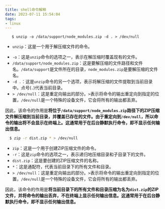 ```yaml
---
title: shell命令解释
date: 2023-07-11 15:54:04
tags:
- linux
---
```


```shell
   $ unzip -o /data/support/node_modules.zip -d . > /dev/null
   ```
- `unzip`：这是一个用于解压缩文件的命令。
<!-- more -->
- `-o`：这是`unzip`命令的选项之一，表示在解压缩时覆盖现有的文件。
- `/data/support/node_modules.zip`：这是要解压缩的文件路径和文件名。`/data/support`是文件所在的目录，`node_modules.zip`是要解压缩的文件名。
- `-d .`：这是`unzip`命令的另一个选项，表示将解压缩的文件提取到当前目录中。点号(`.`)代表当前目录。
- `> /dev/null`：这是重定向输出的部分。`>`表示将命令的输出重定向到指定的位置，`/dev/null`是一个特殊的设备文件，它会将所有的输出都丢弃。

因此，该命令的作用是**将位于`/data/support/node_modules.zip`路径下的ZIP压缩文件解压缩到当前目录，并覆盖已存在的文件。由于重定向到`/dev/null`，所以命令的输出将不会显示在终端上。这通常用于在后台静默执行命令，即不显示任何输出信息。**



 ```bash
   $ zip -r dist.zip * > /dev/null
   ```

- `zip`：这是一个用于创建ZIP压缩文件的命令。
- `-r`：这是`zip`命令的选项之一，表示递归地压缩目录和子目录下的文件。
- `dist.zip`：这是要创建的ZIP压缩文件的名称。
- `*`：这是通配符，代表当前目录下的所有文件和目录。
- `> /dev/null`：这是重定向输出的部分。`>`表示将命令的输出重定向到指定的位置，`/dev/null`是一个特殊的设备文件，它会将所有的输出都丢弃。

因此，该命令的作用是**将当前目录下的所有文件和目录压缩为名为`dist.zip`的ZIP文件，并将命令的输出丢弃，不在终端上显示任何输出信息。这通常用于在后台静默执行命令，即不显示任何输出信息。**